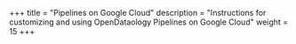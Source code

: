 +++
title = "Pipelines on Google Cloud"
description = "Instructions for customizing and using OpenDataology Pipelines on Google Cloud"
weight = 15
+++
